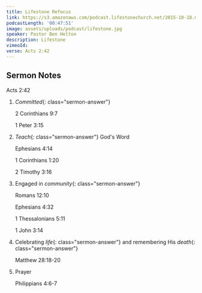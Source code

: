 ```yaml
---
title: Lifestone Refocus
link: https://s3.amazonaws.com/podcast.lifestonechurch.net/2015-10-18.mp3
podcastLength: '00:47:51'
image: assets/uploads/podcast/lifestone.jpg
speaker: Pastor Ben Helton
description: Lifestone
vimeoId:
verse: Acts 2:42
---
```


## Sermon Notes

Acts 2:42

1. *Committed*{: class="sermon-answer"}

   2 Corinthians 9:7

   1 Peter 3:15

1. *Teach*{: class="sermon-answer"} God's Word

   Ephesians 4:14

   1 Corinthians 1:20

   2 Timothy 3:16

1. Engaged in *community*{: class="sermon-answer"}

   Romans 12:10

   Ephesians 4:32

   1 Thessalonians 5:11

   1 John 3:14

1. Celebrating *life*{: class="sermon-answer"} and remembering His *death*{: class="sermon-answer"}

   Matthew 28:18-20

1. Prayer

   Philippians 4:6-7
